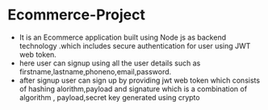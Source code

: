 # Ecommerce-Project
- It is an Ecommerce application built using  Node js as backend technology .which includes secure authentication for user using JWT web token.
- here user can signup using all the user details such as firstname,lastname,phoneno,email,password.
- after signup user can sign up by providing jwt web token which consists of hashing alorithm,payload and signature which is a combination of algorithm , payload,secret key generated using crypto



